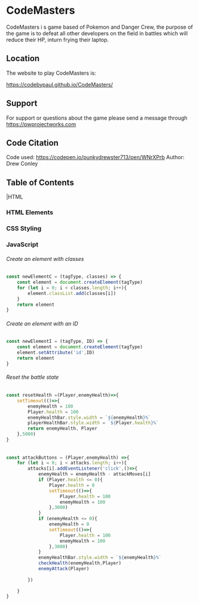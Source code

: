 # CodeMasters
CodeMasters i s game based of Pokemon and Danger Crew, the purpose of the game is to defeat all other developers on the field in battles which will reduce their HP, inturn frying their laptop.

## Location
The website to play CodeMasters is:

https://codebypaul.github.io/CodeMasters/


## Support
For support or questions about the game please send a message through https://pwprojectworks.com 

## Code Citation
Code used:
https://codepen.io/punkydrewster713/pen/WNrXPrb
Author: Drew Conley

## Table of Contents
|HTML


### HTML Elements


### CSS Styling

### JavaScript

###### Create an element with classes
```JavaScript
const newElementC = (tagType, classes) => {
    const element = document.createElement(tagType)
    for (let i = 0; i < classes.length; i++){
        element.classList.add(classes[i])
    }
    return element
}
```

###### Create an element with an ID
```JavaScript
const newElementI = (tagType, ID) => {
    const element = document.createElement(tagType)
    element.setAttribute('id',ID)
    return element
}
```

###### Reset the battle state
```Javascript
const resetHealth =(Player,enemyHealth)=>{
    setTimeout(()=>{
        enemyHealth = 100
        Player.health = 100
        enemyHealthBar.style.width = `${enemyHealth}%`
        playerHealthBar.style.width = `${Player.health}%`
        return enemyHealth, Player
    },5000)
}
```

###### 
```JavaScript
const attackButtons = (Player,enemyHealth) =>{
    for (let i = 0; i < attacks.length; i++){
        attacks[i].addEventListener('click',()=>{
            enemyHealth = enemyHealth - attackMoves[i]
            if (Player.health <= 0){
                Player.health = 0
                setTimeout(()=>{
                    Player.health = 100
                    enemyHealth = 100
                },3000)
            }
            if (enemyHealth <= 0){
                enemyHealth = 0
                setTimeout(()=>{
                    Player.health = 100
                    enemyHealth = 100
                },3000)
            }
            enemyHealthBar.style.width = `${enemyHealth}%`
            checkHealth(enemyHealth,Player)
            enemyAttack(Player)
            
        })
        
    }
}
```